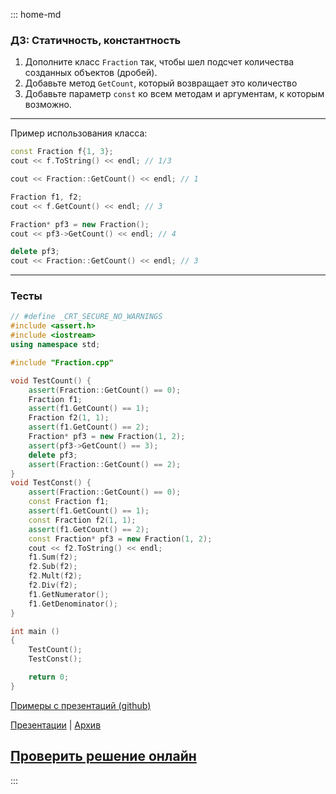 ::: home-md 
<!-- .element: hidden="hidden" -->

### ДЗ: Статичность, константность

1. Дополните класс `Fraction` так, чтобы шел подсчет количества созданных объектов (дробей).
1. Добавьте метод `GetCount`, который возвращает это количество
1. Добавьте параметр `const` ко всем методам и аргументам, к которым возможно.

---
Пример использования класса:
``` cpp
const Fraction f{1, 3};
cout << f.ToString() << endl; // 1/3

cout << Fraction::GetCount() << endl; // 1

Fraction f1, f2;
cout << f.GetCount() << endl; // 3

Fraction* pf3 = new Fraction();
cout << pf3->GetCount() << endl; // 4

delete pf3;
cout << Fraction::GetCount() << endl; // 3
```

---
### Тесты
``` cpp
// #define _CRT_SECURE_NO_WARNINGS
#include <assert.h>
#include <iostream>
using namespace std;

#include "Fraction.cpp"

void TestCount() {
	assert(Fraction::GetCount() == 0);
	Fraction f1;
	assert(f1.GetCount() == 1);
	Fraction f2(1, 1);
	assert(f1.GetCount() == 2);
	Fraction* pf3 = new Fraction(1, 2);
	assert(pf3->GetCount() == 3);
	delete pf3;
	assert(Fraction::GetCount() == 2);
}
void TestConst() {
	assert(Fraction::GetCount() == 0);
	const Fraction f1;
	assert(f1.GetCount() == 1);
	const Fraction f2(1, 1);
	assert(f1.GetCount() == 2);
	const Fraction* pf3 = new Fraction(1, 2);
	cout << f2.ToString() << endl;
	f1.Sum(f2);
	f2.Sub(f2);
	f2.Mult(f2);
	f2.Div(f2);
	f1.GetNumerator();
	f1.GetDenominator();
}

int main ()
{
	TestCount();
	TestConst();

	return 0;
}
```

[Примеры с презентаций (github)](https://github.com/aatutor/oop_cpp_files)

[Презентации](https://aatutor.github.io/slides_oop_cpp/) | [Архив](https://sourceforge.net/projects/cpp-oop-top-aca/files/Lections/active/)

## [Проверить решение онлайн](https://coliru.stacked-crooked.com/a/29757b0607795d55)

:::
